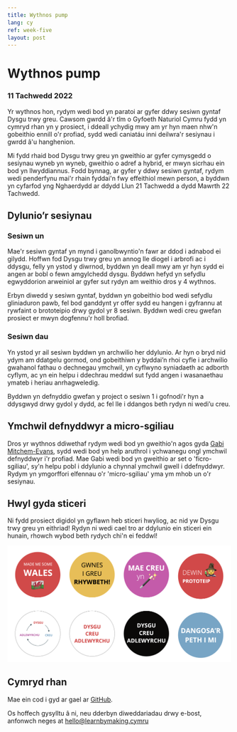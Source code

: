 ```yaml
---
title: Wythnos pump
lang: cy
ref: week-five
layout: post
---
```


# Wythnos pump
### 11 Tachwedd 2022

Yr wythnos hon, rydym wedi bod yn paratoi ar gyfer ddwy sesiwn gyntaf Dysgu trwy greu. Cawsom gwrdd â'r tîm o Gyfoeth Naturiol Cymru fydd yn cymryd rhan yn y prosiect, i ddeall ychydig mwy am yr hyn maen nhw'n gobeithio ennill o'r profiad, sydd wedi caniatáu inni deilwra'r sesiynau i gwrdd â'u hanghenion.

Mi fydd rhaid bod Dysgu trwy greu yn gweithio ar gyfer cymysgedd o sesiynau wyneb yn wyneb, gweithio o adref a hybrid, er mwyn sicrhau ein bod yn llwyddiannus. Fodd bynnag, ar gyfer y ddwy sesiwn gyntaf, rydym wedi penderfynu mai'r rhain fyddai'n fwy effeithiol mewn person, a byddwn yn cyfarfod yng Nghaerdydd ar ddydd Llun 21 Tachwedd a dydd Mawrth 22 Tachwedd.

## Dylunio’r sesiynau

### Sesiwn un

Mae'r sesiwn gyntaf yn mynd i ganolbwyntio'n fawr ar ddod i adnabod ei gilydd. Hoffwn fod Dysgu trwy greu yn annog lle diogel i arbrofi ac i ddysgu, felly yn ystod y diwrnod, byddwn yn deall mwy am yr hyn sydd ei angen ar bobl o fewn amgylchedd dysgu. Byddwn hefyd yn sefydlu egwyddorion arweiniol ar gyfer sut rydyn am weithio dros y 4 wythnos.

Erbyn diwedd y sesiwn gyntaf, byddwn yn gobeithio bod wedi sefydlu gliniaduron pawb, fel bod ganddynt yr offer sydd eu hangen i gyfrannu at rywfaint o brototeipio drwy gydol yr 8 sesiwn. Byddwn wedi creu gwefan prosiect er mwyn dogfennu'r holl brofiad.

### Sesiwn dau

Yn ystod yr ail sesiwn byddwn yn archwilio her ddylunio. Ar hyn o bryd nid ydym am ddatgelu gormod, ond gobeithiwn y byddai’n rhoi cyfle i archwilio gwahanol fathau o dechnegau ymchwil, yn cyflwyno syniadaeth ac adborth cyflym, ac yn ein helpu i ddechrau meddwl sut fydd angen i wasanaethau ymateb i heriau anrhagweledig.

Byddwn yn defnyddio gwefan y project o sesiwn 1 i gofnodi'r hyn a ddysgwyd drwy gydol y dydd, ac fel lle i ddangos beth rydyn ni wedi’u creu.

## Ymchwil defnyddwyr a micro-sgiliau

Dros yr wythnos ddiwethaf rydym wedi bod yn gweithio'n agos gyda [Gabi Mitchem-Evans](https://twitter.com/gabim_e), sydd wedi bod yn help aruthrol i ychwanegu ongl ymchwil defnyddwyr i'r profiad. Mae Gabi wedi bod yn gweithio ar set o 'ficro-sgiliau', sy'n helpu pobl i ddylunio a chynnal ymchwil gwell i ddefnyddwyr. Rydym yn ymgorffori elfennau o'r 'micro-sgiliau' yma ym mhob un o'r sesiynau.

## Hwyl gyda sticeri

Ni fydd  prosiect digidol yn gyflawn heb sticeri hwyliog, ac nid yw Dysgu trwy greu yn eithriad! Rydyn ni wedi cael tro ar ddylunio ein sticeri ein hunain, rhowch wybod beth rydych chi'n ei feddwl!

![Delwedd o'n pecyn sticeri Dysgu trwy greu newydd sbon](/assets/images/stickers-cy.png)

## Cymryd rhan

Mae ein cod i gyd ar gael ar [GitHub](https://github.com/orgs/learnbymakingwales/repositories).

Os hoffech gysylltu â ni, neu dderbyn diweddariadau drwy e-bost, anfonwch neges at [hello@learnbymaking.cymru](mailTo:hello@learnbymaking.wales) 

